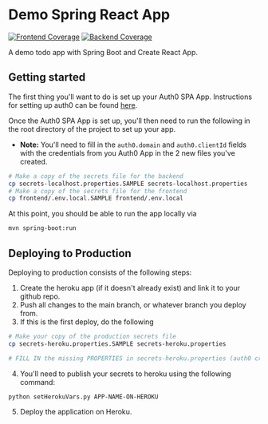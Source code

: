 # Demo Spring React App

[![Frontend Coverage](https://coveralls.io/repos/github/ucsb-cs156-f20/demo-spring-nextjs-app/badge.svg?branch=master)](https://coveralls.io/github/ucsb-cs156-f20/demo-spring-nextjs-app?branch=master)
[![Backend Coverage](https://codecov.io/gh/ucsb-cs156-f20/demo-spring-nextjs-app/branch/master/graph/badge.svg)](https://codecov.io/gh/ucsb-cs156-f20/demo-spring-nextjs-app)

A demo todo app with Spring Boot and Create React App.

## Getting started

The first thing you'll want to do is set up your Auth0 SPA App. Instructions for setting up auth0 can be found [here](./frontend/docs/auth0.md).

Once the Auth0 SPA App is set up, you'll then need to run the following in the root directory of the project to set up your app.

- **Note:** You'll need to fill in the `auth0.domain` and `auth0.clientId` fields with the credentials from you Auth0 App in the 2 new files you've created.

```bash
# Make a copy of the secrets file for the backend
cp secrets-localhost.properties.SAMPLE secrets-localhost.properties
# Make a copy of the secrets file for the frontend
cp frontend/.env.local.SAMPLE frontend/.env.local
```

At this point, you should be able to run the app locally via

```bash
mvn spring-boot:run
```

## Deploying to Production

Deploying to production consists of the following steps:

1. Create the heroku app (if it doesn't already exist) and link it to your github repo.
2. Push all changes to the main branch, or whatever branch you deploy from.
3. If this is the first deploy, do the following

```bash
# Make your copy of the production secrets file
cp secrets-heroku.properties.SAMPLE secrets-heroku.properties

# FILL IN the missing PROPERTIES in secrets-heroku.properties (auth0 creds can carry over from localhost file)
```

4. You'll need to publish your secrets to heroku using the following command:

```bash
python setHerokuVars.py APP-NAME-ON-HEROKU
```

5. Deploy the application on Heroku.
